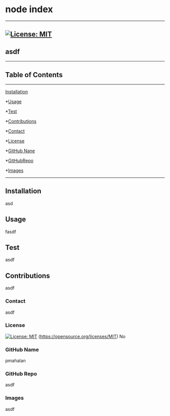  # node index 
____
  ## [![License: MIT](https://img.shields.io/badge/License-MIT-yellow.svg)](https://opensource.org/licenses/MIT) 
   
  ## asdf
____  
  ## Table of Contents
____
  [Installation](#installation)

  *[Usage](#usage)
  
  *[Test](#test)

  *[Contributions](#contributions)

  *[Contact](#contact)

  *[License](#license)

  *[GitHub Nane](#githubname)

  *[GitHubRepo](#githubrepo)

  *[Images](#images)
____  
  ## Installation
  asd

  ## Usage
  fasdf

  ## Test
  asdf

  ## Contributions
  asdf
    
  ###  Contact
  asdf
    
  ### License
  [![License: MIT](https://img.shields.io/badge/License-MIT-yellow.svg)](https://opensource.org/licenses/MIT)
  (https://opensource.org/licenses/MIT)
  No

   
  ### GitHub Name
  pmahalan
  
  ### GitHub Repo
   asdf

  ### Images  
  asdf

